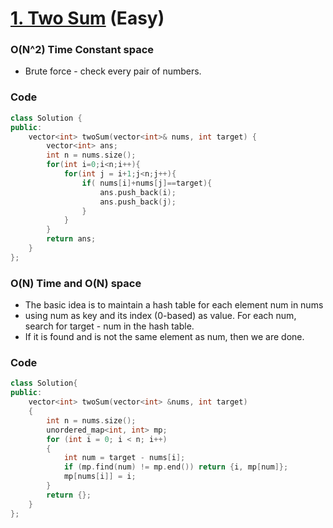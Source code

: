 # [1. Two Sum](https://leetcode.com/problems/two-sum/) (Easy)

### O(N^2) Time Constant space

-   Brute force - check every pair of numbers.

### Code

```cpp
class Solution {
public:
    vector<int> twoSum(vector<int>& nums, int target) {
        vector<int> ans;
        int n = nums.size();
        for(int i=0;i<n;i++){
            for(int j = i+1;j<n;j++){
                if( nums[i]+nums[j]==target){
                    ans.push_back(i);
                    ans.push_back(j);
                }
            }
        }
        return ans;
    }
};
```

### O(N) Time and O(N) space

-   The basic idea is to maintain a hash table for each element num in nums
-   using num as key and its index (0-based) as value. For each num, search for target - num in the hash table.
-   If it is found and is not the same element as num, then we are done.

### Code

```cpp
class Solution{
public:
    vector<int> twoSum(vector<int> &nums, int target)
    {
        int n = nums.size();
        unordered_map<int, int> mp;
        for (int i = 0; i < n; i++)
        {
            int num = target - nums[i];
            if (mp.find(num) != mp.end()) return {i, mp[num]};
            mp[nums[i]] = i;
        }
        return {};
    }
};
```
